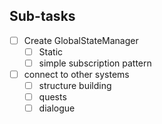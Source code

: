 ## Sub-tasks
- [ ] Create GlobalStateManager
	- [ ] Static
	- [ ] simple subscription pattern
- [ ] connect to other systems
	- [ ] structure building
	- [ ] quests
	- [ ] dialogue